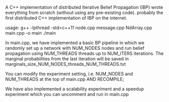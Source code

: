 A C++ implementation of distributed Iterative Belief Propagation (IBP)
wrote everything from scratch (without using any pre-existing code). probably the first distributed C++ implementation of IBP on the internet.

usage:
g++ -lpthread -std=c++11 node.cpp message.cpp NdArray.cpp main.cpp -o main
./main

In main.cpp, we have implemented a basic BP pipeline in which we randomly set up a network with NUM_NODES nodes and
run belief propagation using NUM_THREADS threads up to NUM_ITERS iterations. The marginal probabilities 
from the last iteration will be saved in marginals_size_NUM_NODES_threads_NUM_THREADS.txt

You can modify the experiment setting, i.e. NUM_NODES and NUM_THREADS at the top of main.cpp AND RECOMPILE; 

We have also implemented a scalability experiment and a speedup experiment which you can uncomment and run
in main.cpp



